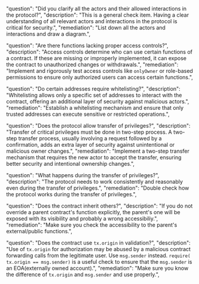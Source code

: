 "question": "Did you clarify all the actors and their allowed interactions in the protocol?",
"description": "This is a general check item. Having a clear understanding of all relevant actors and interactions in the protocol is critical for security.",
"remediation": "List down all the actors and interactions and draw a diagram.",

"question": "Are there functions lacking proper access controls?",
"description": "Access controls determine who can use certain functions of a contract. If these are missing or improperly implemented, it can expose the contract to unauthorized changes or withdrawals.",
"remediation": "Implement and rigorously test access controls like `onlyOwner` or role-based permissions to ensure only authorized users can access certain functions.",

 "question": "Do certain addresses require whitelisting?",
"description": "Whitelisting allows only a specific set of addresses to interact with the contract, offering an additional layer of security against malicious actors.",
"remediation": "Establish a whitelisting mechanism and ensure that only trusted addresses can execute sensitive or restricted operations.",

"question": "Does the protocol allow transfer of privileges?",
"description": "Transfer of critical privileges must be done in two-step process. A two-step transfer process, usually involving a request followed by a confirmation, adds an extra layer of security against unintentional or malicious owner changes.",
"remediation": "Implement a two-step transfer mechanism that requires the new actor to accept the transfer, ensuring better security and intentional ownership changes.",

 "question": "What happens during the transfer of privileges?",
 "description": "The protocol needs to work consistently and reasonably even during the transfer of privileges.",
 "remediation": "Double check how the protocol works during the transfer of privileges.",
 
"question": "Does the contract inherit others?",
"description": "If you do not override a parent contract's function explicitly, the parent's one will be exposed with its visibility and probably a wrong accessibiliy.",
"remediation": "Make sure you check the accessibility to the parent's external/public functions.",

"question": "Does the contract use `tx.origin` in validation?",
"description": "Use of `tx.origin` for authorization may be abused by a malicious contract forwarding calls from the legitimate user. Use `msg.sender` instead. `require( tx.origin == msg.sender)` is a useful check to ensure that the `msg.sender` is an EOA(externally owned account).",
"remediation": "Make sure you know the difference of `tx.origin` and `msg.sender` and use properly.",